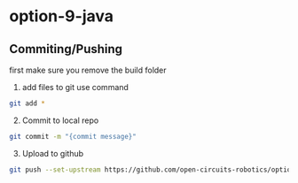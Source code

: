 # option-9-java

## Commiting/Pushing 

first make sure you remove the build folder

1. add files to git
use command 
```bash
git add *
```

2. Commit to local repo
```bash
git commit -m "{commit message}"
```

3. Upload to github
```bash
git push --set-upstream https://github.com/open-circuits-robotics/option-9-java.git main
```

